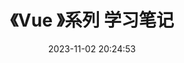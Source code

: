 ---
pageComponent:
  name: Catalogue
  data:
    key: 01.Vue系列
    imgUrl: /assets/img/web.png
    description: 快速开始使用主题
title: 《Vue 》系列 学习笔记
date: 2023-11-02 20:24:53
permalink: /vue/
sidebar: false
article: false
comment: false
comments: false
editLink: false
---